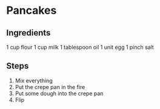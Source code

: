 # Pancakes
## Ingredients
1 cup flour
1 cup milk
1 tablespoon oil
1 unit egg
1 pinch salt

## Steps
1. Mix everything
2. Put the crepe pan in the fire
3. Put some dough into the crepe pan
4. Flip
